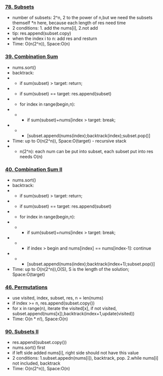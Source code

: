 ### [78. Subsets](https://github.com/liangliang1120/leetcode/blob/main/solutions/78Subsets.py)
- number of subsets: 2^n, 2 to the power of n,but we need the subsets themself *n here, because each length of res need time
- 2 conditions: 1. add the nums[i], 2.not add
- tip: res.append(subset.copy)
- when the index i to n:  add res and resturn
- Time: O(n(2^n)), Space:O(n)

### [39. Combination Sum](https://github.com/liangliang1120/leetcode/blob/main/solutions/39-Combination-Sum.py)
- nums.sort()
- backtrack: 
- - if sum(subset) > target: return; 
- - if sum(subset) == target: res.append(subset)
- - for index in range(begin,n): 
- - - if sum(subset)+nums[index > target: break; 
- - - [subset.append(nums(index);backtrack(index);subset.pop()]
- Time: up to O(n(2^n)), Space:O(target) - recursive stack
- - n(2^n): each num can be put into subset, each subset put into res needs O(n)

### [40. Combination Sum II](https://github.com/liangliang1120/leetcode/blob/main/solutions/40-Combination-Sum-II.py)
- nums.sort()
- backtrack: 
- - if sum(subset) > target: return; 
- - if sum(subset) == target: res.append(subset)
- - for index in range(begin,n): 
- - - if sum(subset)+nums[index > target: break; 
- - - if index > begin and nums[index] == nums[index-1]: continue
- - - [subset.append(nums(index);backtrack(index+1);subset.pop()]
- Time: up to O(n(2^n)),O(S), S is the length of the solution; Space:O(target)

### [46. Permutations](https://github.com/liangliang1120/leetcode/blob/main/solutions/46-Permutations.py)
- use visited, index, subset, res, n = len(nums)
- if index >= n, res.append(subset.copy())
- for x in range(n), iterate the visited[x], if not visited, subset.append(nums[x]),backtrack(index+1,update(visited))
- Time: O(n * n!), Space:O(n)

### [90. Subsets II](https://github.com/liangliang1120/leetcode/blob/main/solutions/90-Subsets-II.py)
- res.append(subset.copy())
- nums.sort() first
- if left side added nums[i], right side should not have this value
- 2 conditions: 1.subset.appedn(nums[i]), backtrack, pop. 2.while nums[i] not included, backtrack
- Time: O(n(2^n)), Space:O(n)

### 

